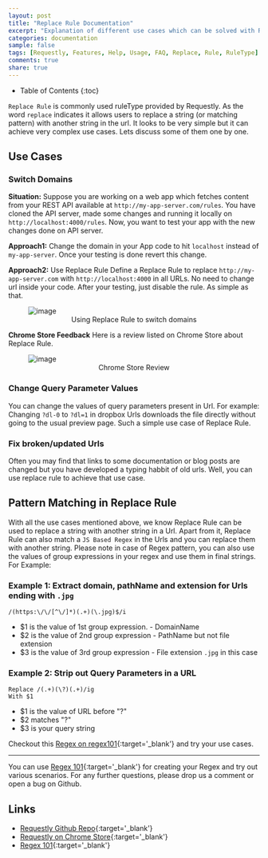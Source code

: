```yaml
---
layout: post
title: "Replace Rule Documentation"
excerpt: "Explanation of different use cases which can be solved with Replace Rule."
categories: documentation
sample: false
tags: [Requestly, Features, Help, Usage, FAQ, Replace, Rule, RuleType]
comments: true
share: true
---
```


* Table of Contents
{:toc}

`Replace Rule` is commonly used ruleType provided by Requestly. As the word `replace` indicates
it allows users to replace a string (or matching pattern) with another string in the url.
It looks to be very simple but it can achieve very complex use cases. Lets discuss some of them one by one.

## Use Cases

### Switch Domains

**Situation:** Suppose you are working on a web app which fetches content from your REST API available at `http://my-app-server.com/rules`.
You have cloned the API server, made some changes and running it locally on `http://localhost:4000/rules`.
Now, you want to test your app with the new changes done on API server.

**Approach1:** Change the domain in your App code to hit `localhost` instead of `my-app-server`. 
Once your testing is done revert this change.

**Approach2:** Use Replace Rule
Define a Replace Rule to replace `http://my-app-server.com` with `http://localhost:4000` in all URLs.
No need to change url inside your code. After your testing, just disable the rule. As simple as that.

<figure>
  <img src="{{ site.baseurl }}/images/documentation/replace-rule/domain-switching-example.png" alt="image">
  <figcaption><center>Using Replace Rule to switch domains</center></figcaption>
</figure>

**Chrome Store Feedback**
Here is a review listed on Chrome Store about Replace Rule.

<figure>
  <img src="{{ site.baseurl }}/images/documentation/replace-rule/chrome-store-feedback-adam.png" alt="image">
  <figcaption><center>Chrome Store Review</center></figcaption>
</figure>

### Change Query Parameter Values

You can change the values of query parameters present in Url. For example:
Changing `?dl-0` to `?dl=1` in dropbox Urls downloads the file directly without going to the usual preview page.
Such a simple use case of Replace Rule.

### Fix broken/updated Urls

Often you may find that links to some documentation or blog posts are changed but you have developed a typing habbit of old urls.
Well, you can use replace rule to achieve that use case.

## Pattern Matching in Replace Rule

With all the use cases mentioned above, we know Replace Rule can be used to replace a string with another string in a Url.
Apart from it, Replace Rule can also match a `JS Based Regex` in the Urls and you can replace them with another string.
Please note in case of Regex pattern, you can also use the values of group expressions in your regex and use them in final strings.
For Example:

### Example 1: Extract domain, pathName and extension for Urls ending with `.jpg`
 
    /(https:\/\/[^\/]*)(.+)(\.jpg)$/i
    
- $1 is the value of 1st group expression. - DomainName
- $2 is the value of 2nd group expression - PathName but not file extension
- $3 is the value of 3rd group expression - File extension `.jpg` in this case

### Example 2: Strip out Query Parameters in a URL

    Replace /(.+)(\?)(.+)/ig
    With $1

- $1 is the value of URL before "?"
- $2 matches "?"
- $3 is your query string

Checkout this [Regex on regex101](https://regex101.com/r/nX7qM7/1){:target='_blank'} and try your use cases.

---
You can use [Regex 101](http://regex101.com){:target='_blank'} for creating your Regex and try out various scenarios.
For any further questions, please drop us a comment or open a bug on Github.

## Links
- [Requestly Github Repo](https://github.com/requestly/chrome-extension){:target='_blank'}
- [Requestly on Chrome Store](https://chrome.google.com/webstore/detail/requestly/mdnleldcmiljblolnjhpnblkcekpdkpa){:target='_blank'}
- [Regex 101](http://regex101.com){:target='_blank'}
